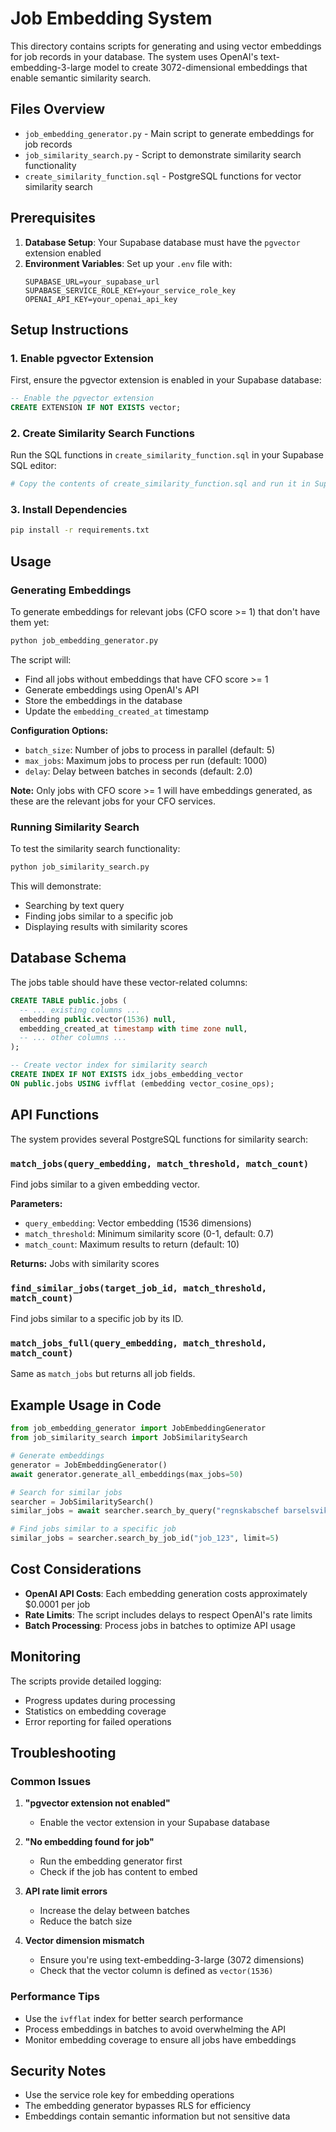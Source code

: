 # Job Embedding System

This directory contains scripts for generating and using vector embeddings for job records in your database. The system uses OpenAI's text-embedding-3-large model to create 3072-dimensional embeddings that enable semantic similarity search.

## Files Overview

- `job_embedding_generator.py` - Main script to generate embeddings for job records
- `job_similarity_search.py` - Script to demonstrate similarity search functionality
- `create_similarity_function.sql` - PostgreSQL functions for vector similarity search

## Prerequisites

1. **Database Setup**: Your Supabase database must have the `pgvector` extension enabled
2. **Environment Variables**: Set up your `.env` file with:
   ```
   SUPABASE_URL=your_supabase_url
   SUPABASE_SERVICE_ROLE_KEY=your_service_role_key
   OPENAI_API_KEY=your_openai_api_key
   ```

## Setup Instructions

### 1. Enable pgvector Extension

First, ensure the pgvector extension is enabled in your Supabase database:

```sql
-- Enable the pgvector extension
CREATE EXTENSION IF NOT EXISTS vector;
```

### 2. Create Similarity Search Functions

Run the SQL functions in `create_similarity_function.sql` in your Supabase SQL editor:

```bash
# Copy the contents of create_similarity_function.sql and run it in Supabase SQL editor
```

### 3. Install Dependencies

```bash
pip install -r requirements.txt
```

## Usage

### Generating Embeddings

To generate embeddings for relevant jobs (CFO score >= 1) that don't have them yet:

```bash
python job_embedding_generator.py
```

The script will:
- Find all jobs without embeddings that have CFO score >= 1
- Generate embeddings using OpenAI's API
- Store the embeddings in the database
- Update the `embedding_created_at` timestamp

**Configuration Options:**
- `batch_size`: Number of jobs to process in parallel (default: 5)
- `max_jobs`: Maximum jobs to process per run (default: 1000)
- `delay`: Delay between batches in seconds (default: 2.0)

**Note:** Only jobs with CFO score >= 1 will have embeddings generated, as these are the relevant jobs for your CFO services.

### Running Similarity Search

To test the similarity search functionality:

```bash
python job_similarity_search.py
```

This will demonstrate:
- Searching by text query
- Finding jobs similar to a specific job
- Displaying results with similarity scores

## Database Schema

The jobs table should have these vector-related columns:

```sql
CREATE TABLE public.jobs (
  -- ... existing columns ...
  embedding public.vector(1536) null,
  embedding_created_at timestamp with time zone null,
  -- ... other columns ...
);

-- Create vector index for similarity search
CREATE INDEX IF NOT EXISTS idx_jobs_embedding_vector 
ON public.jobs USING ivfflat (embedding vector_cosine_ops);
```

## API Functions

The system provides several PostgreSQL functions for similarity search:

### `match_jobs(query_embedding, match_threshold, match_count)`
Find jobs similar to a given embedding vector.

**Parameters:**
- `query_embedding`: Vector embedding (1536 dimensions)
- `match_threshold`: Minimum similarity score (0-1, default: 0.7)
- `match_count`: Maximum results to return (default: 10)

**Returns:** Jobs with similarity scores

### `find_similar_jobs(target_job_id, match_threshold, match_count)`
Find jobs similar to a specific job by its ID.

### `match_jobs_full(query_embedding, match_threshold, match_count)`
Same as `match_jobs` but returns all job fields.

## Example Usage in Code

```python
from job_embedding_generator import JobEmbeddingGenerator
from job_similarity_search import JobSimilaritySearch

# Generate embeddings
generator = JobEmbeddingGenerator()
await generator.generate_all_embeddings(max_jobs=50)

# Search for similar jobs
searcher = JobSimilaritySearch()
similar_jobs = await searcher.search_by_query("regnskabschef barselsvikariat", limit=5)

# Find jobs similar to a specific job
similar_jobs = searcher.search_by_job_id("job_123", limit=5)
```

## Cost Considerations

- **OpenAI API Costs**: Each embedding generation costs approximately $0.0001 per job
- **Rate Limits**: The script includes delays to respect OpenAI's rate limits
- **Batch Processing**: Process jobs in batches to optimize API usage

## Monitoring

The scripts provide detailed logging:
- Progress updates during processing
- Statistics on embedding coverage
- Error reporting for failed operations

## Troubleshooting

### Common Issues

1. **"pgvector extension not enabled"**
   - Enable the vector extension in your Supabase database

2. **"No embedding found for job"**
   - Run the embedding generator first
   - Check if the job has content to embed

3. **API rate limit errors**
   - Increase the delay between batches
   - Reduce the batch size

4. **Vector dimension mismatch**
   - Ensure you're using text-embedding-3-large (3072 dimensions)
   - Check that the vector column is defined as `vector(1536)`

### Performance Tips

- Use the `ivfflat` index for better search performance
- Process embeddings in batches to avoid overwhelming the API
- Monitor embedding coverage to ensure all jobs have embeddings

## Security Notes

- Use the service role key for embedding operations
- The embedding generator bypasses RLS for efficiency
- Embeddings contain semantic information but not sensitive data 